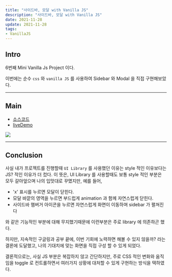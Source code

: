 ```yaml
---
title: "사이드바, 모달 with Vanilla JS"
description: "사이드바, 모달 with Vanilla JS"
date: 2021-11-28
update: 2021-11-28
tags:
- VanillaJS
---
```


## Intro

6번째 Mini Vanilla Js Project 이다.

이번에는 순수 `css` 와 `vanilla JS` 를 사용하여 Sidebar 와 Modal 을 직접 구현해보았다.

---

## Main

- [소스코드](https://github.com/sh981013s/Projects-with-VanillaJs/tree/main/Menu-Sidebar-Modal)
- [liveDemo](https://hwani-vanillajs.netlify.app/menu-sidebar-modal/)


![](modal.gif)

---

## Conclusion

사실 내가 프로젝트를 진행할때 `UI Library` 를 사용했던 이유는 style 적인 이유보다는 JS? 적인 이유가 더 컸다.
이 뜻은, UI Library 를 사용할때도 보통 style 적인 부분은 모두 갈아엎으며 나의 입맛대로 꾸몄지만, 예를 들어,

- 'x' 표시를 누르면 모달이 닫힌다.
- 모달 바깥의 영역을 누르면 부드럽게 animation 과 함께 자연스럽게 닫힌다.
- 사이드바 햄버거 아이콘을 누르면 자연스럽게 화면이 이동하며 sidebar 가 펼쳐진다

와 같은 기능적인 부분에 대해 무지했기때문에 이런부분은 주로 library 에 의존하곤 했다.

하지만, 지속적인 구글링과 공부 끝에, 이번 기회에 노력하면 해볼 수 있지 않을까? 라는 결론에 도달했고, 
나의 기대치에 맞는 화면을 직접 구성 할 수 있게 되었다. 

결론적으로는, 사실 JS 부분은 복잡하지 않고 간단하지만, 주로 CSS 적인 변화와 움직임을 toggle 로 컨트롤하면서 여러가지 상황에 대처할 수 있게 구현하는 방식을 택하였다.